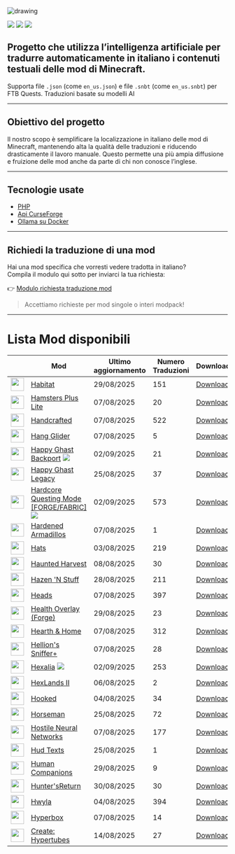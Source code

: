 <img src="https://cdn.worldvectorlogo.com/logos/minecraft.svg" alt="drawing" />

![](https://img.shields.io/badge/Ultimo%20Aggiornamento-02%2F09%2F2025-blue)
![](https://img.shields.io/badge/Mod%20tradotte-1896-green)
![](https://img.shields.io/badge/Quest%20tradotte-4-green)

## Progetto che utilizza l’intelligenza artificiale per **tradurre automaticamente in italiano** i contenuti testuali delle mod di Minecraft.
Supporta file `.json` (come `en_us.json`) e file `.snbt` (come `en_us.snbt`) per FTB Quests.
Traduzioni basate su modelli AI

---

## Obiettivo del progetto

Il nostro scopo è semplificare la localizzazione in italiano delle mod di Minecraft, mantenendo alta la qualità delle traduzioni e riducendo drasticamente il lavoro manuale. Questo permette una più ampia diffusione e fruizione delle mod anche da parte di chi non conosce l’inglese.

---

## Tecnologie usate

- [PHP](https://www.php.net/)
- [Api CurseForge](https://curseforge.com/)
- [Ollama su Docker](https://hub.docker.com/r/ollama/ollama)

---

## Richiedi la traduzione di una mod

Hai una mod specifica che vorresti vedere tradotta in italiano?  
Compila il modulo qui sotto per inviarci la tua richiesta:

👉 [Modulo richiesta traduzione mod](https://forms.gle/3SsGruLzzU6gDovv8)

> Accettiamo richieste per mod singole o interi modpack!

---
# Lista Mod disponibili

|  |Mod | Ultimo<br/>aggiornamento | Numero<br/>Traduzioni |Download |
| ---- | ---- | ---- | ---- | ---- |
| <img src="https://media.forgecdn.net/avatars/463/244/637743275012281295.png" loading="lazy" decoding="async" width="30" /> | [Habitat](https://www.curseforge.com/minecraft/mc-mods/habitat "Web Site")  | 29/08/2025 | 151 | [Download ](https://download-directory.github.io/?url=https%3A%2F%2Fgithub.com%2Ffrancescoparadisi14%2FMinecraftModItaTranslate%2Ftree%2Fmain%2Ftraduzioni%2Fassets%2Fhabitat "Download") |
| <img src="https://media.forgecdn.net/avatars/1198/567/638774820746782271.png" loading="lazy" decoding="async" width="30" /> | [Hamsters Plus Lite](https://www.curseforge.com/minecraft/mc-mods/hamsters "Web Site")  | 07/08/2025 | 20 | [Download ](https://download-directory.github.io/?url=https%3A%2F%2Fgithub.com%2Ffrancescoparadisi14%2FMinecraftModItaTranslate%2Ftree%2Fmain%2Ftraduzioni%2Fassets%2Fhamsters "Download") |
| <img src="https://media.forgecdn.net/avatars/676/448/638067467429210259.gif" loading="lazy" decoding="async" width="30" /> | [Handcrafted](https://www.curseforge.com/minecraft/mc-mods/handcrafted "Web Site")  | 07/08/2025 | 522 | [Download ](https://download-directory.github.io/?url=https%3A%2F%2Fgithub.com%2Ffrancescoparadisi14%2FMinecraftModItaTranslate%2Ftree%2Fmain%2Ftraduzioni%2Fassets%2Fhandcrafted "Download") |
| <img src="https://media.forgecdn.net/avatars/807/105/638175844109886945.png" loading="lazy" decoding="async" width="30" /> | [Hang Glider](https://www.curseforge.com/minecraft/mc-mods/hang-glider "Web Site")  | 07/08/2025 | 5 | [Download ](https://download-directory.github.io/?url=https%3A%2F%2Fgithub.com%2Ffrancescoparadisi14%2FMinecraftModItaTranslate%2Ftree%2Fmain%2Ftraduzioni%2Fassets%2Fhangglider "Download") |
| <img src="https://media.forgecdn.net/avatars/1209/998/638787666222713157.png" loading="lazy" decoding="async" width="30" /> | [Happy Ghast Backport](https://www.curseforge.com/minecraft/mc-mods/happy-ghast-backport "Web Site") ![](https://img.shields.io/badge/NEW-red) | 02/09/2025 | 21 | [Download ](https://download-directory.github.io/?url=https%3A%2F%2Fgithub.com%2Ffrancescoparadisi14%2FMinecraftModItaTranslate%2Ftree%2Fmain%2Ftraduzioni%2Fassets%2Fdried_ghast "Download") |
| <img src="https://media.forgecdn.net/avatars/1233/364/638808461965892318.jpg" loading="lazy" decoding="async" width="30" /> | [Happy Ghast Legacy](https://www.curseforge.com/minecraft/mc-mods/happy-ghast-legacy "Web Site")  | 25/08/2025 | 37 | [Download ](https://download-directory.github.io/?url=https%3A%2F%2Fgithub.com%2Ffrancescoparadisi14%2FMinecraftModItaTranslate%2Ftree%2Fmain%2Ftraduzioni%2Fassets%2Fhappy_ghast_legacy "Download") |
| <img src="https://media.forgecdn.net/avatars/6/120/635352021648282257.png" loading="lazy" decoding="async" width="30" /> | [Hardcore Questing Mode [FORGE/FABRIC]](https://www.curseforge.com/minecraft/mc-mods/hardcore-questing-mode "Web Site") ![](https://img.shields.io/badge/NEW-red) | 02/09/2025 | 573 | [Download ](https://download-directory.github.io/?url=https%3A%2F%2Fgithub.com%2Ffrancescoparadisi14%2FMinecraftModItaTranslate%2Ftree%2Fmain%2Ftraduzioni%2Fassets%2Fhardcorequesting "Download") |
| <img src="https://media.forgecdn.net/avatars/978/556/638483594596510734.png" loading="lazy" decoding="async" width="30" /> | [Hardened Armadillos](https://www.curseforge.com/minecraft/mc-mods/hardened-armadillos "Web Site")  | 07/08/2025 | 1 | [Download ](https://download-directory.github.io/?url=https%3A%2F%2Fgithub.com%2Ffrancescoparadisi14%2FMinecraftModItaTranslate%2Ftree%2Fmain%2Ftraduzioni%2Fassets%2Fhardenedarmadillos "Download") |
| <img src="https://media.forgecdn.net/avatars/368/128/637535921708291308.png" loading="lazy" decoding="async" width="30" /> | [Hats](https://www.curseforge.com/minecraft/mc-mods/hats "Web Site")  | 03/08/2025 | 219 | [Download ](https://download-directory.github.io/?url=https%3A%2F%2Fgithub.com%2Ffrancescoparadisi14%2FMinecraftModItaTranslate%2Ftree%2Fmain%2Ftraduzioni%2Fassets%2Fhats "Download") |
| <img src="https://media.forgecdn.net/avatars/769/890/638107786158633425.gif" loading="lazy" decoding="async" width="30" /> | [Haunted Harvest](https://www.curseforge.com/minecraft/mc-mods/haunted-harvest "Web Site")  | 08/08/2025 | 30 | [Download ](https://download-directory.github.io/?url=https%3A%2F%2Fgithub.com%2Ffrancescoparadisi14%2FMinecraftModItaTranslate%2Ftree%2Fmain%2Ftraduzioni%2Fassets%2Fhauntedharvest "Download") |
| <img src="https://media.forgecdn.net/avatars/1216/200/638795161941145083.png" loading="lazy" decoding="async" width="30" /> | [Hazen 'N Stuff](https://www.curseforge.com/minecraft/mc-mods/hazen-n-stuff "Web Site")  | 28/08/2025 | 211 | [Download ](https://download-directory.github.io/?url=https%3A%2F%2Fgithub.com%2Ffrancescoparadisi14%2FMinecraftModItaTranslate%2Ftree%2Fmain%2Ftraduzioni%2Fassets%2Fhazennstuff "Download") |
| <img src="https://media.forgecdn.net/avatars/493/472/637803167554111916.png" loading="lazy" decoding="async" width="30" /> | [Heads](https://www.curseforge.com/minecraft/mc-mods/heads "Web Site")  | 07/08/2025 | 397 | [Download ](https://download-directory.github.io/?url=https%3A%2F%2Fgithub.com%2Ffrancescoparadisi14%2FMinecraftModItaTranslate%2Ftree%2Fmain%2Ftraduzioni%2Fassets%2Fheads "Download") |
| <img src="https://media.forgecdn.net/avatars/327/684/637450139127964388.png" loading="lazy" decoding="async" width="30" /> | [Health Overlay (Forge)](https://www.curseforge.com/minecraft/mc-mods/health-overlay "Web Site")  | 29/08/2025 | 23 | [Download ](https://download-directory.github.io/?url=https%3A%2F%2Fgithub.com%2Ffrancescoparadisi14%2FMinecraftModItaTranslate%2Ftree%2Fmain%2Ftraduzioni%2Fassets%2Fhealthoverlay "Download") |
| <img src="https://media.forgecdn.net/avatars/1198/570/638774822540996682.png" loading="lazy" decoding="async" width="30" /> | [Hearth & Home](https://www.curseforge.com/minecraft/mc-mods/hearth-and-home "Web Site")  | 07/08/2025 | 312 | [Download ](https://download-directory.github.io/?url=https%3A%2F%2Fgithub.com%2Ffrancescoparadisi14%2FMinecraftModItaTranslate%2Ftree%2Fmain%2Ftraduzioni%2Fassets%2Fhearth_and_home "Download") |
| <img src="https://media.forgecdn.net/avatars/829/703/638218358671270795.png" loading="lazy" decoding="async" width="30" /> | [Hellion's Sniffer+](https://www.curseforge.com/minecraft/mc-mods/hellions-sniffer "Web Site")  | 07/08/2025 | 28 | [Download ](https://download-directory.github.io/?url=https%3A%2F%2Fgithub.com%2Ffrancescoparadisi14%2FMinecraftModItaTranslate%2Ftree%2Fmain%2Ftraduzioni%2Fassets%2Fsnifferplus "Download") |
| <img src="https://media.forgecdn.net/avatars/1173/933/638745826674459746.png" loading="lazy" decoding="async" width="30" /> | [Hexalia](https://www.curseforge.com/minecraft/mc-mods/hexalia "Web Site") ![](https://img.shields.io/badge/NEW-red) | 02/09/2025 | 253 | [Download ](https://download-directory.github.io/?url=https%3A%2F%2Fgithub.com%2Ffrancescoparadisi14%2FMinecraftModItaTranslate%2Ftree%2Fmain%2Ftraduzioni%2Fassets%2Fhexalia "Download") |
| <img src="https://media.forgecdn.net/avatars/427/584/637659498953366606.png" loading="lazy" decoding="async" width="30" /> | [HexLands II](https://www.curseforge.com/minecraft/mc-mods/hexlands-ii "Web Site")  | 06/08/2025 | 2 | [Download ](https://download-directory.github.io/?url=https%3A%2F%2Fgithub.com%2Ffrancescoparadisi14%2FMinecraftModItaTranslate%2Ftree%2Fmain%2Ftraduzioni%2Fassets%2Fhexlands "Download") |
| <img src="https://media.forgecdn.net/avatars/159/688/636660584917272178.png" loading="lazy" decoding="async" width="30" /> | [Hooked](https://www.curseforge.com/minecraft/mc-mods/hooked "Web Site")  | 04/08/2025 | 34 | [Download ](https://download-directory.github.io/?url=https%3A%2F%2Fgithub.com%2Ffrancescoparadisi14%2FMinecraftModItaTranslate%2Ftree%2Fmain%2Ftraduzioni%2Fassets%2Fhooked "Download") |
| <img src="https://media.forgecdn.net/avatars/1060/22/638591565440630440.png" loading="lazy" decoding="async" width="30" /> | [Horseman](https://www.curseforge.com/minecraft/mc-mods/horseman "Web Site")  | 25/08/2025 | 72 | [Download ](https://download-directory.github.io/?url=https%3A%2F%2Fgithub.com%2Ffrancescoparadisi14%2FMinecraftModItaTranslate%2Ftree%2Fmain%2Ftraduzioni%2Fassets%2Fhorseman "Download") |
| <img src="https://media.forgecdn.net/avatars/806/665/638174714833929377.png" loading="lazy" decoding="async" width="30" /> | [Hostile Neural Networks](https://www.curseforge.com/minecraft/mc-mods/hostile-neural-networks "Web Site")  | 07/08/2025 | 177 | [Download ](https://download-directory.github.io/?url=https%3A%2F%2Fgithub.com%2Ffrancescoparadisi14%2FMinecraftModItaTranslate%2Ftree%2Fmain%2Ftraduzioni%2Fassets%2Fhostilenetworks "Download") |
| <img src="https://media.forgecdn.net/avatars/858/143/638263226574933812.png" loading="lazy" decoding="async" width="30" /> | [Hud Texts](https://www.curseforge.com/minecraft/mc-mods/hud-texts "Web Site")  | 25/08/2025 | 1 | [Download ](https://download-directory.github.io/?url=https%3A%2F%2Fgithub.com%2Ffrancescoparadisi14%2FMinecraftModItaTranslate%2Ftree%2Fmain%2Ftraduzioni%2Fassets%2Fags_hud_texts "Download") |
| <img src="https://media.forgecdn.net/avatars/482/945/637782264417327668.png" loading="lazy" decoding="async" width="30" /> | [Human Companions](https://www.curseforge.com/minecraft/mc-mods/human-companions "Web Site")  | 29/08/2025 | 9 | [Download ](https://download-directory.github.io/?url=https%3A%2F%2Fgithub.com%2Ffrancescoparadisi14%2FMinecraftModItaTranslate%2Ftree%2Fmain%2Ftraduzioni%2Fassets%2Fhumancompanions "Download") |
| <img src="https://media.forgecdn.net/avatars/307/451/637388332690380467.png" loading="lazy" decoding="async" width="30" /> | [Hunter'sReturn](https://www.curseforge.com/minecraft/mc-mods/huntersreturn "Web Site")  | 30/08/2025 | 30 | [Download ](https://download-directory.github.io/?url=https%3A%2F%2Fgithub.com%2Ffrancescoparadisi14%2FMinecraftModItaTranslate%2Ftree%2Fmain%2Ftraduzioni%2Fassets%2Fhunters_return "Download") |
| <img src="https://media.forgecdn.net/avatars/63/499/636143286314870563.gif" loading="lazy" decoding="async" width="30" /> | [Hwyla](https://www.curseforge.com/minecraft/mc-mods/hwyla "Web Site")  | 04/08/2025 | 394 | [Download ](https://download-directory.github.io/?url=https%3A%2F%2Fgithub.com%2Ffrancescoparadisi14%2FMinecraftModItaTranslate%2Ftree%2Fmain%2Ftraduzioni%2Fassets%2Fwaila "Download") |
| <img src="https://media.forgecdn.net/avatars/330/921/637459155631899633.png" loading="lazy" decoding="async" width="30" /> | [Hyperbox](https://www.curseforge.com/minecraft/mc-mods/hyperbox "Web Site")  | 07/08/2025 | 14 | [Download ](https://download-directory.github.io/?url=https%3A%2F%2Fgithub.com%2Ffrancescoparadisi14%2FMinecraftModItaTranslate%2Ftree%2Fmain%2Ftraduzioni%2Fassets%2Fhyperbox "Download") |
| <img src="https://media.forgecdn.net/avatars/1304/374/638848167351949326.png" loading="lazy" decoding="async" width="30" /> | [Create: Hypertubes](https://www.curseforge.com/minecraft/mc-mods/hypertubes "Web Site")  | 14/08/2025 | 27 | [Download ](https://download-directory.github.io/?url=https%3A%2F%2Fgithub.com%2Ffrancescoparadisi14%2FMinecraftModItaTranslate%2Ftree%2Fmain%2Ftraduzioni%2Fassets%2Fcreate_hypertube "Download") |
